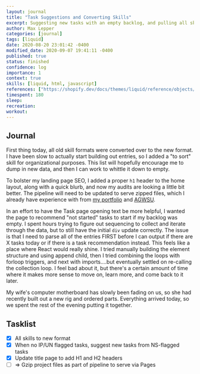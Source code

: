 ```yaml
---
layout: journal
title: "Task Suggestions and Converting Skills"
excerpt: Suggesting new tasks with an empty backlog, and pulling all skills over to the new format.
author: Max Lepper
categories: [journal]
tags: [liquid]
date: 2020-08-20 23:01:42 -0400
modified_date: 2020-09-07 19:41:11 -0400
published: true
status: finished
confidence: log
importance: 1
context: true
skills: [liquid, html, javascript]
references: ["https://shopify.dev/docs/themes/liquid/reference/objects/for-loops"]
timespent: 180
sleep:
recreation:
workout:
---
```


## Journal

First thing today, all old skill formats were converted over to the new format. I have been slow to actually start building out entries, so I added a "to sort" skill for organizational purposes. This list will hopefully encourage me to dump in new data, and then I can work to whittle it down to empty.

To bolster my landing page SEO, I added a proper `h1` header to the home layout, along with a quick blurb, and now my audits are looking a little bit better. The pipeline will need to be updated to serve zipped files, which I already have experience with from [my portfolio](https://maxlepper.me) and [AGWSU](https://agwsu.org).

In an effort to have the Task page opening text be more helpful, I wanted the page to recommend "not started" tasks to start if my backlog was empty. I spent hours trying to figure out sequencing to collect and iterate through the data, but to still have the initial `div` update correctly. The issue is that I need to parse all of the entries FIRST before I can output if there are X tasks today or if there is a task recommendation instead. This feels like a place where React would really shine. I tried manually building the element structure and using append child, then I tried combining the loops with forloop triggers, and next with imports....but eventually settled on re-calling the collection loop. I feel bad about it, but there's a certain amount of time where it makes more sense to move on, learn more, and come back to it later.

My wife's computer motherboard has slowly been fading on us, so she had recently built out a new rig and ordered parts. Everything arrived today, so we spent the rest of the evening putting it together.

## Tasklist

- [x] All skills to new format
- [x] When no IP/UN flagged tasks, suggest new tasks from NS-flagged tasks
- [x] Update title page to add H1 and H2 headers
- [ ] <span title="Task to be added to next entry">=></span> Gzip project files as part of pipeline to serve via Pages